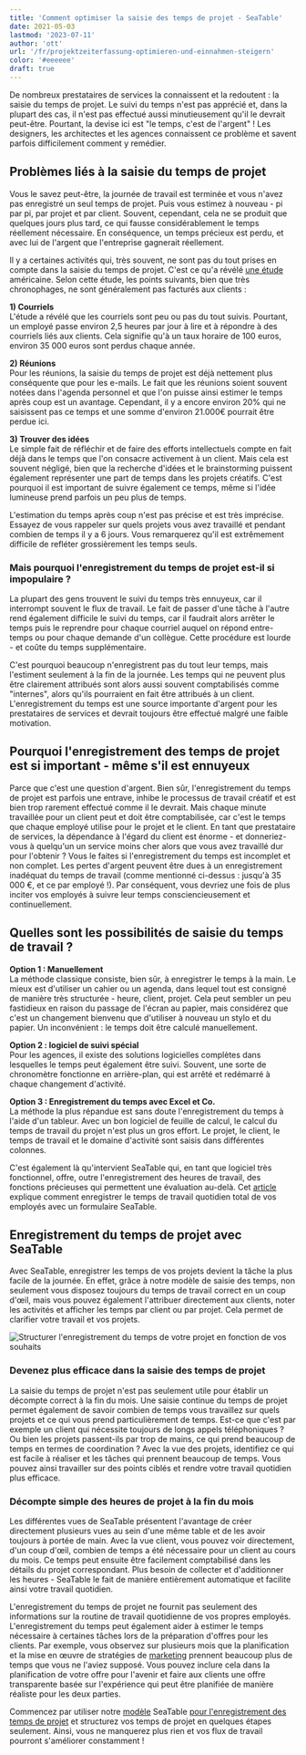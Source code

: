 ```yaml
---
title: 'Comment optimiser la saisie des temps de projet - SeaTable'
date: 2021-05-03
lastmod: '2023-07-11'
author: 'ott'
url: '/fr/projektzeiterfassung-optimieren-und-einnahmen-steigern'
color: '#eeeeee'
draft: true
---
```


De nombreux prestataires de services la connaissent et la redoutent : la saisie du temps de projet. Le suivi du temps n'est pas apprécié et, dans la plupart des cas, il n'est pas effectué aussi minutieusement qu'il le devrait peut-être. Pourtant, la devise ici est "le temps, c'est de l'argent" ! Les designers, les architectes et les agences connaissent ce problème et savent parfois difficilement comment y remédier.

## Problèmes liés à la saisie du temps de projet

Vous le savez peut-être, la journée de travail est terminée et vous n'avez pas enregistré un seul temps de projet. Puis vous estimez à nouveau - pi par pi, par projet et par client. Souvent, cependant, cela ne se produit que quelques jours plus tard, ce qui fausse considérablement le temps réellement nécessaire. En conséquence, un temps précieux est perdu, et avec lui de l'argent que l'entreprise gagnerait réellement.

Il y a certaines activités qui, très souvent, ne sont pas du tout prises en compte dans la saisie du temps de projet. C'est ce qu'a révélé [une étude](https://www.accelo.com/assets/Uploads/Time-is-Money-White-Paper-Accelo.pdf) américaine. Selon cette étude, les points suivants, bien que très chronophages, ne sont généralement pas facturés aux clients :

**1) Courriels**  
L'étude a révélé que les courriels sont peu ou pas du tout suivis. Pourtant, un employé passe environ 2,5 heures par jour à lire et à répondre à des courriels liés aux clients. Cela signifie qu'à un taux horaire de 100 euros, environ 35 000 euros sont perdus chaque année.

**2) Réunions**  
Pour les réunions, la saisie du temps de projet est déjà nettement plus conséquente que pour les e-mails. Le fait que les réunions soient souvent notées dans l'agenda personnel et que l'on puisse ainsi estimer le temps après coup est un avantage. Cependant, il y a encore environ 20% qui ne saisissent pas ce temps et une somme d'environ 21.000€ pourrait être perdue ici.

**3) Trouver des idées**  
Le simple fait de réfléchir et de faire des efforts intellectuels compte en fait déjà dans le temps que l'on consacre activement à un client. Mais cela est souvent négligé, bien que la recherche d'idées et le brainstorming puissent également représenter une part de temps dans les projets créatifs. C'est pourquoi il est important de suivre également ce temps, même si l'idée lumineuse prend parfois un peu plus de temps.

L'estimation du temps après coup n'est pas précise et est très imprécise. Essayez de vous rappeler sur quels projets vous avez travaillé et pendant combien de temps il y a 6 jours. Vous remarquerez qu'il est extrêmement difficile de refléter grossièrement les temps seuls.

### Mais pourquoi l'enregistrement du temps de projet est-il si impopulaire ?

La plupart des gens trouvent le suivi du temps très ennuyeux, car il interrompt souvent le flux de travail. Le fait de passer d'une tâche à l'autre rend également difficile le suivi du temps, car il faudrait alors arrêter le temps puis le reprendre pour chaque courriel auquel on répond entre-temps ou pour chaque demande d'un collègue. Cette procédure est lourde - et coûte du temps supplémentaire.

C'est pourquoi beaucoup n'enregistrent pas du tout leur temps, mais l'estiment seulement à la fin de la journée. Les temps qui ne peuvent plus être clairement attribués sont alors aussi souvent comptabilisés comme "internes", alors qu'ils pourraient en fait être attribués à un client. L'enregistrement du temps est une source importante d'argent pour les prestataires de services et devrait toujours être effectué malgré une faible motivation.

## Pourquoi l'enregistrement des temps de projet est si important - même s'il est ennuyeux

Parce que c'est une question d'argent. Bien sûr, l'enregistrement du temps de projet est parfois une entrave, inhibe le processus de travail créatif et est bien trop rarement effectué comme il le devrait. Mais chaque minute travaillée pour un client peut et doit être comptabilisée, car c'est le temps que chaque employé utilise pour le projet et le client. En tant que prestataire de services, la dépendance à l'égard du client est énorme - et donneriez-vous à quelqu'un un service moins cher alors que vous avez travaillé dur pour l'obtenir ? Vous le faites si l'enregistrement du temps est incomplet et non complet. Les pertes d'argent peuvent être dues à un enregistrement inadéquat du temps de travail (comme mentionné ci-dessus : jusqu'à 35 000 €, et ce par employé !). Par conséquent, vous devriez une fois de plus inciter vos employés à suivre leur temps consciencieusement et continuellement.

## Quelles sont les possibilités de saisie du temps de travail ?

**Option 1 : Manuellement**  
La méthode classique consiste, bien sûr, à enregistrer le temps à la main. Le mieux est d'utiliser un cahier ou un agenda, dans lequel tout est consigné de manière très structurée - heure, client, projet. Cela peut sembler un peu fastidieux en raison du passage de l'écran au papier, mais considérez que c'est un changement bienvenu que d'utiliser à nouveau un stylo et du papier. Un inconvénient : le temps doit être calculé manuellement.

**Option 2 : logiciel de suivi spécial**  
Pour les agences, il existe des solutions logicielles complètes dans lesquelles le temps peut également être suivi. Souvent, une sorte de chronomètre fonctionne en arrière-plan, qui est arrêté et redémarré à chaque changement d'activité.

**Option 3 : Enregistrement du temps avec Excel et Co.**  
La méthode la plus répandue est sans doute l'enregistrement du temps à l'aide d'un tableur. Avec un bon logiciel de feuille de calcul, le calcul du temps de travail du projet n'est plus un gros effort. Le projet, le client, le temps de travail et le domaine d'activité sont saisis dans différentes colonnes.

C'est également là qu'intervient SeaTable qui, en tant que logiciel très fonctionnel, offre, outre l'enregistrement des heures de travail, des fonctions précieuses qui permettent une évaluation au-delà. Cet [article](https://seatable.io/fr/stundenerfassung-mit-seatable/) explique comment enregistrer le temps de travail quotidien total de vos employés avec un formulaire SeaTable.

## Enregistrement du temps de projet avec SeaTable

Avec SeaTable, enregistrer les temps de vos projets devient la tâche la plus facile de la journée. En effet, grâce à notre modèle de saisie des temps, non seulement vous disposez toujours du temps de travail correct en un coup d'œil, mais vous pouvez également l'attribuer directement aux clients, noter les activités et afficher les temps par client ou par projet. Cela permet de clarifier votre travail et vos projets.

![Structurer l'enregistrement du temps de votre projet en fonction de vos souhaits](https://seatable.io/wp-content/uploads/2021/04/Daily-1.jpg)

### Devenez plus efficace dans la saisie des temps de projet

La saisie du temps de projet n'est pas seulement utile pour établir un décompte correct à la fin du mois. Une saisie continue du temps de projet permet également de savoir combien de temps vous travaillez sur quels projets et ce qui vous prend particulièrement de temps. Est-ce que c'est par exemple un client qui nécessite toujours de longs appels téléphoniques ? Ou bien les projets passent-ils par trop de mains, ce qui prend beaucoup de temps en termes de coordination ? Avec la vue des projets, identifiez ce qui est facile à réaliser et les tâches qui prennent beaucoup de temps. Vous pouvez ainsi travailler sur des points ciblés et rendre votre travail quotidien plus efficace.

### Décompte simple des heures de projet à la fin du mois

Les différentes vues de SeaTable présentent l'avantage de créer directement plusieurs vues au sein d'une même table et de les avoir toujours à portée de main. Avec la vue client, vous pouvez voir directement, d'un coup d'œil, combien de temps a été nécessaire pour un client au cours du mois. Ce temps peut ensuite être facilement comptabilisé dans les détails du projet correspondant. Plus besoin de collecter et d'additionner les heures - SeaTable le fait de manière entièrement automatique et facilite ainsi votre travail quotidien.

L'enregistrement du temps de projet ne fournit pas seulement des informations sur la routine de travail quotidienne de vos propres employés. L'enregistrement du temps peut également aider à estimer le temps nécessaire à certaines tâches lors de la préparation d'offres pour les clients. Par exemple, vous observez sur plusieurs mois que la planification et la mise en œuvre de stratégies de [marketing](/fr/marketing/) prennent beaucoup plus de temps que vous ne l'aviez supposé. Vous pouvez inclure cela dans la planification de votre offre pour l'avenir et faire aux clients une offre transparente basée sur l'expérience qui peut être planifiée de manière réaliste pour les deux parties.

Commencez par utiliser notre [modèle](https://seatable.io/fr/modele/ek3ry6ywsjoz-imsenb49g/) SeaTable [pour l'enregistrement des temps de projet](https://seatable.io/fr/modele/ek3ry6ywsjoz-imsenb49g/) et structurez vos temps de projet en quelques étapes seulement. Ainsi, vous ne manquerez plus rien et vos flux de travail pourront s'améliorer constamment !
